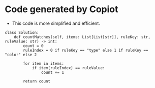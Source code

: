 # Code generated by Copiot
- This code is more simplified and efficient.
```
class Solution:
    def countMatches(self, items: List[List[str]], ruleKey: str, ruleValue: str) -> int:
        count = 0
        ruleIndex = 0 if ruleKey == "type" else 1 if ruleKey == "color" else 2

        for item in items:
            if item[ruleIndex] == ruleValue:
                count += 1

        return count
```